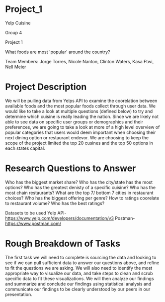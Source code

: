 # Project_1
Yelp Cuisine

Group 4

Project 1

What foods are most 'popular' around the country?

Team Members: Jorge Torres, Nicole Nanton, Clinton Waters, Kasa Ftwi, Nell Meier

# Project Description
We will be pulling data from Yelps API to examine the coorelation between available foods and the most popular foods collect through user data. We would like to take a look at multiple questions (defined below) to try and determine which cuisine is really leading the nation.  Since we are likely not able to see data on specific user groups or demographics and their preferences, we are going to take a look at more of a high level overview of popular categories that users would deem important when choosing their next dining option or restaurant endevor.  We are choosing to keep the scope of the project limited the top 20 cusines and the top 50 options in each states capital.  

# Research Questions to Answer

Who has the biggest market share?
Who has the city/state has the most options?
Who has the greatest denisty of a specific cuisine?
Who has the most chain restaurants?
What are the top 7/ bottom 7 cities in restaurant choices?
Who has the biggest offering per genre?
How to ratings coorelate to restaurant volume? 
Who has the best ratings?
	
Datasets to be used
Yelp API- https://www.yelp.com/developers/documentation/v3
Postman-https://www.postman.com/

# Rough Breakdown of Tasks

The first task we will need to complete is sourcing the data and looking to see if we can pull sufficient data to answer our questions above, and refine to fit the questions we are asking.  We will also need to identify the most appropriate way to visualize our data, and take steps to clean and scrub specific data to fit these visualizations. We will then analyze our findings and summarize and conclude our findings using statistical analysis and communicate our findings to be clearly understood by our peers in our presentation.


